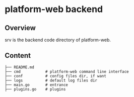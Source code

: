 # platform-web backend

## Overview

srv is the backend code directory of platform-web. 

## Content

```text
├── README.md
├── cmd           # platform-web command line interface
├── conf          # config files dir, if want
├── logs          # default log files dir
├── main.go       # entrance
├── plugins.go    # plugins
```
